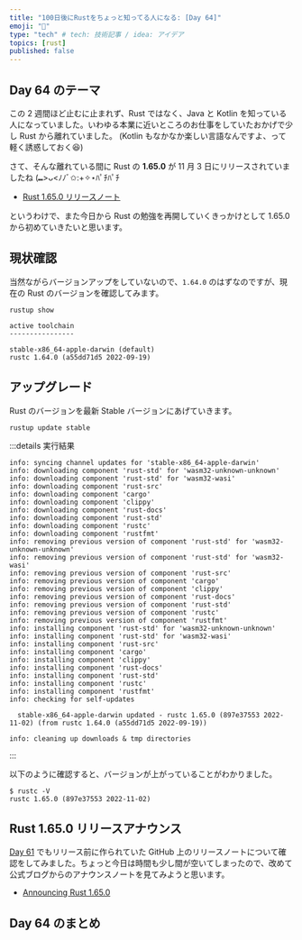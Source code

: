 ```yaml
---
title: "100日後にRustをちょっと知ってる人になる: [Day 64]"
emoji: "🦀"
type: "tech" # tech: 技術記事 / idea: アイデア
topics: [rust]
published: false
---
```

## Day 64 のテーマ

この 2 週間ほど止むに止まれず、Rust ではなく、Java と Kotlin を知っている人になっていました。いわゆる本業に近いところのお仕事をしていたおかげで少し Rust から離れていました。
(Kotlin もなかなか楽しい言語なんですよ、って軽く誘惑しておく😆)

さて、そんな離れている間に Rust の **1.65.0** が 11 月 3 日にリリースされていましたね (⑉>ᴗ<ﾉﾉﾞ✩:+✧︎⋆ﾊﾟﾁﾊﾟﾁ

- [Rust 1.65.0 リリースノート](https://github.com/rust-lang/rust/releases/tag/1.65.0)

というわけで、また今日から Rust の勉強を再開していくきっかけとして 1.65.0 から初めていきたいと思います。

## 現状確認

当然ながらバージョンアップをしていないので、`1.64.0` のはずなのですが、現在の Rust のバージョンを確認してみます。

```shell
rustup show
```

```shell
active toolchain
----------------

stable-x86_64-apple-darwin (default)
rustc 1.64.0 (a55dd71d5 2022-09-19)
```

## アップグレード

Rust のバージョンを最新 Stable バージョンにあげていきます。

```shell
rustup update stable
```

:::details 実行結果

```shell
info: syncing channel updates for 'stable-x86_64-apple-darwin'
info: downloading component 'rust-std' for 'wasm32-unknown-unknown'
info: downloading component 'rust-std' for 'wasm32-wasi'
info: downloading component 'rust-src'
info: downloading component 'cargo'
info: downloading component 'clippy'
info: downloading component 'rust-docs'
info: downloading component 'rust-std'
info: downloading component 'rustc'
info: downloading component 'rustfmt'
info: removing previous version of component 'rust-std' for 'wasm32-unknown-unknown'
info: removing previous version of component 'rust-std' for 'wasm32-wasi'
info: removing previous version of component 'rust-src'
info: removing previous version of component 'cargo'
info: removing previous version of component 'clippy'
info: removing previous version of component 'rust-docs'
info: removing previous version of component 'rust-std'
info: removing previous version of component 'rustc'
info: removing previous version of component 'rustfmt'
info: installing component 'rust-std' for 'wasm32-unknown-unknown'
info: installing component 'rust-std' for 'wasm32-wasi'
info: installing component 'rust-src'
info: installing component 'cargo'
info: installing component 'clippy'
info: installing component 'rust-docs'
info: installing component 'rust-std'
info: installing component 'rustc'
info: installing component 'rustfmt'
info: checking for self-updates

  stable-x86_64-apple-darwin updated - rustc 1.65.0 (897e37553 2022-11-02) (from rustc 1.64.0 (a55dd71d5 2022-09-19))

info: cleaning up downloads & tmp directories
```

:::

以下のように確認すると、バージョンが上がっていることがわかりました。

```shell
$ rustc -V
rustc 1.65.0 (897e37553 2022-11-02)
```

## Rust 1.65.0 リリースアナウンス

[Day 61](https://zenn.dev/shinyay/articles/hello-rust-day061) でもリリース前に作られていた GitHub 上のリリースノートについて確認をしてみました。ちょっと今日は時間も少し間が空いてしまったので、改めて公式ブログからのアナウンスノートを見てみようと思います。

- [Announcing Rust 1.65.0](https://blog.rust-lang.org/2022/11/03/Rust-1.65.0.html)

## Day 64 のまとめ

